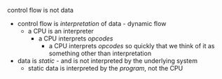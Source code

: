 control flow is not data
- control flow is _interpretation_ of data - dynamic flow
  - a CPU is an interpreter
	- a CPU interprets _opcodes_
		- a CPU interprets _opcodes_ so quickly that we think of it as something other than interpretation
- data is _static_ - and is not interpreted by the underlying system
  - static data is interpreted by the _program_, not the CPU

